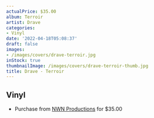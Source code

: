 ```yaml
---
actualPrice: $35.00
album: Terroir
artist: Drave
categories:
- Vinyl
date: '2022-04-18T05:08:37'
draft: false
images:
- /images/covers/drave-terroir.jpg
inStock: true
thumbnailImage: /images/covers/drave-terroir-thumb.jpg
title: Drave - Terroir
---
```


## Vinyl
* Purchase from [NWN Productions](http://shop.nwnprod.com/index.php?route=product/product&path=75&product_id=22612&sort=pd.name&order=ASC) for $35.00
